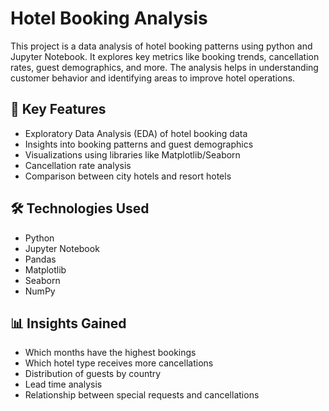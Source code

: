 # Hotel Booking Analysis

This project is a data analysis of hotel booking patterns using python and Jupyter Notebook. It explores key metrics like booking trends, cancellation rates, guest demographics, and more. The analysis helps in understanding customer behavior and identifying areas to improve hotel operations.

## 🧠 Key Features

- Exploratory Data Analysis (EDA) of hotel booking data
- Insights into booking patterns and guest demographics
- Visualizations using libraries like Matplotlib/Seaborn
- Cancellation rate analysis
- Comparison between city hotels and resort hotels

## 🛠️ Technologies Used

- Python
- Jupyter Notebook
- Pandas
- Matplotlib
- Seaborn
- NumPy

## 📊 Insights Gained

- Which months have the highest bookings
- Which hotel type receives more cancellations
- Distribution of guests by country
- Lead time analysis
- Relationship between special requests and cancellations


